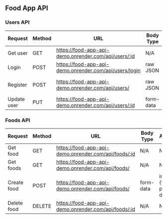 <h2>Food App API</h2>

<h3>Users API</h3>

| Request     | Method | URL                                                    | Body Type | Arguments             |
| ----------- | ------ | ------------------------------------------------------ | --------- | --------------------- |
| Get user    | GET    | https://food-app-api-demo.onrender.com/api/users/:id   | N/A       | N/A                   |
| Login       | POST   | https://food-app-api-demo.onrender.com/api/users/login | raw JSON  | email, password       |
| Register    | POST   | https://food-app-api-demo.onrender.com/api/users/      | raw JSON  | name, email, password |
| Update user | PUT    | https://food-app-api-demo.onrender.com/api/users/:id   | form-data | image (file)          |

<h3>Foods API</h3>

| Request     | Method | URL                                                  | Body Type | Arguments                               |
| ----------- | ------ | ---------------------------------------------------- | --------- | --------------------------------------- |
| Get food    | GET    | https://food-app-api-demo.onrender.com/api/foods/:id | N/A       | N/A                                     |
| Get foods   | GET    | https://food-app-api-demo.onrender.com/api/foods/    | N/A       | N/A                                     |
| Create food | POST   | https://food-app-api-demo.onrender.com/api/foods/    | form-data | image (file), title, price, description |
| Delete food | DELETE | https://food-app-api-demo.onrender.com/api/foods/:id | N/A       | N/A                                     |
